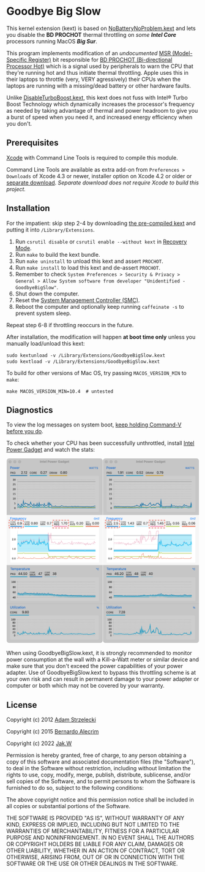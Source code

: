Goodbye Big Slow
==================

This kernel extension (kext) is based on [NoBatteryNoProblem.kext](https://github.com/balecrim/NoBatteryNoProblem.kext) and lets you disable the **BD PROCHOT** thermal throttling on *some* ***Intel Core*** processors running MacOS ***Big Sur***.

This program implements modification of an *undocumented* [MSR (Model-Specific Register)](https://www.intel.com/content/www/us/en/developer/articles/technical/intel-sdm.html#Intel®_64_and_IA-32_Architectures_Software_Developer's_Manual) bit responsible for [BD PROCHOT (Bi-directional Processor Hot)](https://www.intel.com/content/www/us/en/products/docs/processors/core/core-technical-resources.html) which is a signal used by peripherals to warn the CPU that they're running hot and thus initiate thermal throttling.  Apple uses this in their laptops to throttle (very, VERY agressively) their CPUs when the laptops are running with a missing/dead battery or other hardware faults.

Unlike [DisableTurboBoost.kext](https://github.com/nanoant/DisableTurboBoost.kext), this kext does not fuss with Intel® Turbo Boost Technology which dynamically increases the processor's frequency as needed by taking advantage of thermal and power headroom to give you a burst of speed when you need it, and increased energy efficiency when you don't.

Prerequisites
---------------

[Xcode](https://developer.apple.com/technologies/tools/) with Command Line Tools is required to compile this module.

Command Line Tools are available as extra add-on from `Preferences > Downloads` of Xcode 4.3 or newer, installer option on Xcode 4.2 or older or [separate download](https://developer.apple.com/downloads).  *Separate download does not require Xcode to build this project.*

Installation
--------------

For the impatient: skip step 2-4 by downloading [the pre-compiled kext](https://github.com/jakwings/GoodbyeBigSlow.kext/releases) and putting it into `/Library/Extensions`.

1. Run `csrutil disable` or `csrutil enable --without kext` in [Recovery Mode](https://support.apple.com/kb/HT201314).
2. Run `make` to build the kext bundle.
3. Run `make uninstall` to unload this kext and assert `PROCHOT`.
4. Run `make install` to load this kext and de-assert `PROCHOT`.
5. Remember to check `System Preferences > Security & Privacy > General > Allow System software from developer "Unidentified - GoodbyeBigSlow"`.
6. Shut down the computer.
7. Reset the [System Management Controller (SMC)](https://support.apple.com/kb/HT201295).
8. Reboot the computer and optionally keep running `caffeinate -s` to prevent system sleep.

Repeat step 6-8 if throttling reoccurs in the future.

After installation, the modification will happen **at boot time only** unless you manually load/unload this kext:

    sudo kextunload -v /Library/Extensions/GoodbyeBigSlow.kext
    sudo kextload -v /Library/Extensions/GoodbyeBigSlow.kext

To build for other versions of Mac OS, try passing `MACOS_VERSION_MIN` to `make`:

    make MACOS_VERSION_MIN=10.4  # untested

Diagnostics
-------------

To view the log messages on system boot, [keep holding Command-V before you do](https://support.apple.com/kb/HT201255).

To check whether your CPU has been successfully unthrottled, install [Intel Power Gadget](https://www.intel.com/content/www/us/en/developer/articles/tool/power-gadget.html) and watch the stats:

![statistics of working cpu](other/cpu-stats.png)

When using GoodbyeBigSlow.kext, it is strongly recommended to monitor power consumption at the wall with a Kill-a-Watt meter or similar device and make sure that you don't exceed the power capabilities of your power adapter.  Use of GoodbyeBigSlow.kext to bypass this throttling scheme is at your own risk and can result in permanent damage to your power adapter or computer or both which may not be covered by your warranty.

License
---------

Copyright (c) 2012 [Adam Strzelecki](https://github.com/nanoant/DisableTurboBoost.kext)

Copyright (c) 2015 [Bernardo Alecrim](https://github.com/balecrim/NoBatteryNoProblem.kext)

Copyright (c) 2022 [Jak.W](https://github.com/jakwings/GoodbyeBigSlow.kext)

Permission is hereby granted, free of charge, to any person obtaining
a copy of this software and associated documentation files (the
"Software"), to deal in the Software without restriction, including
without limitation the rights to use, copy, modify, merge, publish,
distribute, sublicense, and/or sell copies of the Software, and to
permit persons to whom the Software is furnished to do so, subject to
the following conditions:

The above copyright notice and this permission notice shall be
included in all copies or substantial portions of the Software.

THE SOFTWARE IS PROVIDED "AS IS", WITHOUT WARRANTY OF ANY KIND,
EXPRESS OR IMPLIED, INCLUDING BUT NOT LIMITED TO THE WARRANTIES OF
MERCHANTABILITY, FITNESS FOR A PARTICULAR PURPOSE AND
NONINFRINGEMENT. IN NO EVENT SHALL THE AUTHORS OR COPYRIGHT HOLDERS BE
LIABLE FOR ANY CLAIM, DAMAGES OR OTHER LIABILITY, WHETHER IN AN ACTION
OF CONTRACT, TORT OR OTHERWISE, ARISING FROM, OUT OF OR IN CONNECTION
WITH THE SOFTWARE OR THE USE OR OTHER DEALINGS IN THE SOFTWARE.
